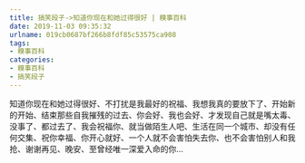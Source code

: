 ```yaml
---
title: 搞笑段子->知道你现在和她过得很好 | 糗事百科
date: 2019-11-03 09:35:32
urlname: 019cb0687bf266b8fdf85c53575ca908
tags: 
- 糗事百科
categories:
- 糗事百科
- 搞笑段子
---
```

知道你现在和她过得很好、不打扰是我最好的祝福、我想我真的要放下了、开始新的开始、结束那些自我摧残的过去、你会好、我也会好、才发现自己就是嘴太毒、没事了、都过去了、我会祝福你、就当做陌生人吧、生活在同一个城市、却没有任何交集、祝你幸福、你开心就好、一个人就不会害怕失去你、也不会害怕别人和我抢、谢谢再见、晚安、至曾经唯一深爱入命的你…


